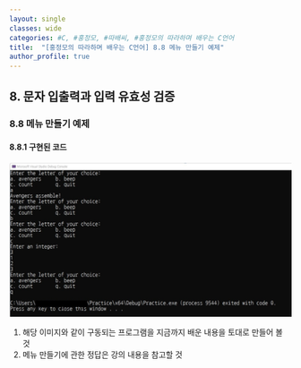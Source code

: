 ```yaml
---
layout: single
classes: wide
categories: #C, #홍정모, #따배씨, #홍정모의 따라하며 배우는 C언어
title:  "[홍정모의 따라하며 배우는 C언어] 8.8 메뉴 만들기 예제"
author_profile: true
---
```

## 8. 문자 입출력과 입력 유효성 검증
### 8.8 메뉴 만들기 예제
#### 8.8.1 구현된 코드

![image](/assets/images/tbc/8.8.1.jpg)

1. 해당 이미지와 같이 구동되는 프로그램을 지금까지 배운 내용을 토대로 만들어 볼 것
2. 메뉴 만들기에 관한 정답은 강의 내용을 참고할 것
